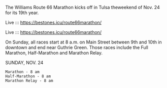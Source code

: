 The Williams Route 66 Marathon kicks off in Tulsa theweekend of Nov. 24 for its 19th year.

Live ::: https://bestones.icu/route66marathon/

Live ::: https://bestones.icu/route66marathon/

On Sunday, all races start at 8 a.m. on Main Street between 9th and 10th in downtown and end near Guthrie Green. Those races include the Full Marathon, Half-Marathon and Marathon Relay.

SUNDAY, NOV. 24

    Marathon - 8 am
    Half-Marathon - 8 am
    Marathon Relay - 8 am 
